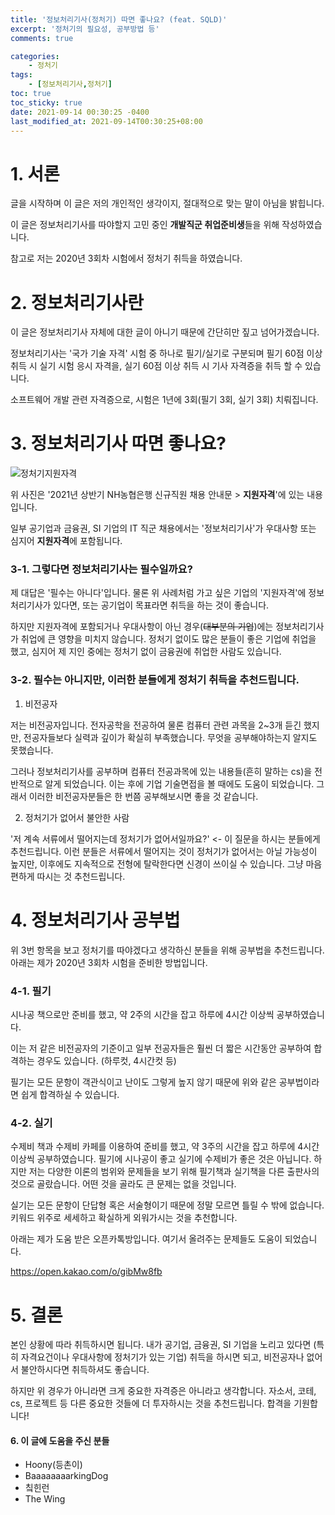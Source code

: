 ```yaml
---
title: '정보처리기사(정처기) 따면 좋나요? (feat. SQLD)'
excerpt: '정처기의 필요성, 공부방법 등'
comments: true

categories:
    - 정처기
tags:
    - [정보처리기사,정처기]
toc: true
toc_sticky: true
date: 2021-09-14 00:30:25 -0400
last_modified_at: 2021-09-14T00:30:25+08:00
---
```


# 1. 서론
글을 시작하며 이 글은 저의 개인적인 생각이지, 절대적으로 맞는 말이 아님을 밝힙니다.

이 글은 정보처리기사를 따야할지 고민 중인 **개발직군 취업준비생**들을 위해 작성하였습니다.

참고로 저는 2020년 3회차 시험에서 정처기 취득을 하였습니다.

# 2. 정보처리기사란
이 글은 정보처리기사 자체에 대한 글이 아니기 때문에 간단히만 짚고 넘어가겠습니다.

정보처리기사는 '국가 기술 자격' 시험 중 하나로 필기/실기로 구분되며 필기 60점 이상 취득 시 실기 시험 응시 자격을, 실기 60점 이상 취득 시 기사 자격증을 취득 할 수 있습니다.

소프트웨어 개발 관련 자격증으로, 시험은 1년에 3회(필기 3회, 실기 3회) 치뤄집니다.

# 3. 정보처리기사 따면 좋나요?
![정처기지원자격](https://user-images.githubusercontent.com/51807128/133097703-9a709efc-4cc8-44b3-a787-9fec7f117f16.png)

위 사진은 '2021년 상반기 NH농협은행 신규직원 채용 안내문 > **지원자격**'에 있는 내용입니다.

일부 공기업과 금융권, SI 기업의 IT 직군 채용에서는 '정보처리기사'가 우대사항 또는 심지어 **지원자격**에 포함됩니다.

### 3-1. 그렇다면 정보처리기사는 필수일까요?

제 대답은 '필수는 아니다'입니다. 물론 위 사례처럼 가고 싶은 기업의 '지원자격'에 정보처리기사가 있다면, 또는 공기업이 목표라면 취득을 하는 것이 좋습니다.

하지만 지원자격에 포함되거나 우대사항이 아닌 경우(~~대부분의 기업~~)에는 정보처리기사가 취업에 큰 영향을 미치지 않습니다. 정처기 없이도 많은 분들이 좋은 기업에 취업을 했고, 심지어 제 지인 중에는 정처기 없이 금융권에 취업한 사람도 있습니다.

### 3-2. 필수는 아니지만, 이러한 분들에게 정처기 취득을 추천드립니다.

1. 비전공자

저는 비전공자입니다. 전자공학을 전공하여 물론 컴퓨터 관련 과목을 2~3개 듣긴 했지만, 전공자들보다 실력과 깊이가 확실히 부족했습니다. 무엇을 공부해야하는지 알지도 못했습니다.

그러나 정보처리기사를 공부하며 컴퓨터 전공과목에 있는 내용들(흔히 말하는 cs)을 전반적으로 알게 되었습니다. 이는 후에 기업 기술면접을 볼 때에도 도움이 되었습니다. 그래서 이러한 비전공자분들은 한 번쯤 공부해보시면 좋을 것 같습니다.

2. 정처기가 없어서 불안한 사람

'저 계속 서류에서 떨어지는데 정처기가 없어서일까요?' <- 이 질문을 하시는 분들에게 추천드립니다. 이런 분들은 서류에서 떨어지는 것이 정처기가 없어서는 아닐 가능성이 높지만, 이후에도 지속적으로 전형에 탈락한다면 신경이 쓰이실 수 있습니다. 그냥 마음 편하게 따시는 것 추천드립니다.

# 4. 정보처리기사 공부법
위 3번 항목을 보고 정처기를 따야겠다고 생각하신 분들을 위해 공부법을 추천드립니다. 아래는 제가 2020년 3회차 시험을 준비한 방법입니다.

### 4-1. 필기
시나공 책으로만 준비를 했고, 약 2주의 시간을 잡고 하루에 4시간 이상씩 공부하였습니다.

이는 저 같은 비전공자의 기준이고 일부 전공자들은 훨씬 더 짧은 시간동안 공부하여 합격하는 경우도 있습니다. (하루컷, 4시간컷 등)

필기는 모든 문항이 객관식이고 난이도 그렇게 높지 않기 때문에 위와 같은 공부법이라면 쉽게 합격하실 수 있습니다.

### 4-2. 실기
수제비 책과 수제비 카페를 이용하여 준비를 했고, 약 3주의 시간을 잡고 하루에 4시간 이상씩 공부하였습니다. 필기에 시나공이 좋고 실기에 수제비가 좋은 것은 아닙니다. 하지만 저는 다양한 이론의 범위와 문제들을 보기 위해 필기책과 실기책을 다른 출판사의 것으로 골랐습니다. 어떤 것을 골라도 큰 문제는 없을 것입니다.

실기는 모든 문항이 단답형 혹은 서술형이기 때문에 정말 모르면 틀릴 수 밖에 없습니다. 키워드 위주로 세세하고 확실하게 외워가시는 것을 추천합니다.

아래는 제가 도움 받은 오픈카톡방입니다. 여기서 올려주는 문제들도 도움이 되었습니다.

https://open.kakao.com/o/gibMw8fb

# 5. 결론
본인 상황에 따라 취득하시면 됩니다. 내가 공기업, 금융권, SI 기업을 노리고 있다면 (특히 자격요건이나 우대사항에 정처기가 있는 기업) 취득을 하시면 되고, 비전공자나 없어서 불안하시다면 취득하셔도 좋습니다.

하지만 위 경우가 아니라면 크게 중요한 자격증은 아니라고 생각합니다. 자소서, 코테, cs, 프로젝트 등 다른 중요한 것들에 더 투자하시는 것을 추천드립니다. 합격을 기원합니다!

#### 6. 이 글에 도움을 주신 분들
- Hoony(등촌이)
- BaaaaaaaarkingDog
- 칰힌런
- The Wing